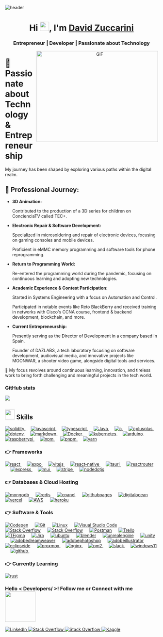   ![header](https://user-images.githubusercontent.com/59575502/127335491-fdba1874-e943-4d3c-ab8c-678ffe22f8b8.png)
<p align="center">

<h1 align="center">Hi <img src = "https://raw.githubusercontent.com/MartinHeinz/MartinHeinz/master/wave.gif" width = 30px>, I'm <a href="https://github.com/devzucca" target="blank">
David Zuccarini</a></h1>
<h3 align="center">Entrepreneur | Developer | Passionate about Technology </h3>

<a target="_blank" align="center">
  <img align="right" top="500" height="300" width="400" alt="GIF" src="https://media.giphy.com/media/SWoSkN6DxTszqIKEqv/giphy.gif">
</a>
<h1>🔭 Passionate about Technology & Entrepreneurship</h1>
  <p>My journey has been shaped by exploring various paths within the digital realm.</p>

  <h2>💬 Professional Journey:</h2>
  <ul>
    <li>
      <strong>3D Animation:</strong>
      <p>Contributed to the production of a 3D series for children on ConcienciaTV called TEC+.</p>
    </li>
    <li>
      <strong>Electronic Repair & Software Development:</strong>
      <p>Specialized in microsoldering and repair of electronic devices, focusing on gaming consoles and mobile devices.</p>
      <p>Proficient in eMMC memory programming and software tools for phone reprogramming.</p>
    </li>
    <li>
      <strong>Return to Programming World:</strong>
      <p>Re-entered the programming world during the pandemic, focusing on continuous learning and adopting new technologies.</p>
    </li>
    <li>
      <strong>Academic Experience & Contest Participation:</strong>
      <p>Started in Systems Engineering with a focus on Automation and Control.</p>
      <p>Participated in notable events like Reto BlackBerry and received training in networks with Cisco's CCNA course, frontend & backend development, blockchain, and more.</p>
    </li>
    <li>
      <strong>Current Entrepreneurship:</strong>
      <p>Presently serving as the Director of Development in a company based in Spain.</p>
      <p>Founder of DAZLABS, a tech laboratory focusing on software development, audiovisual media, and innovative projects like MOONWAR, a shooter video game, alongside digital tools and services.</p>
    </li>
  </ul>

  <p>🌱 My focus revolves around continuous learning, innovation, and tireless work to bring forth challenging and meaningful projects in the tech world.</p>

### GitHub stats

<img src="https://github-readme-stats.vercel.app/api/top-langs/?username=devzucca&layout=donut&langs_countt=20&bg_color=000000&text_color=fff" />

<br>


  <h2> <img src = "https://media2.giphy.com/media/QssGEmpkyEOhBCb7e1/giphy.gif?cid=ecf05e47a0n3gi1bfqntqmob8g9aid1oyj2wr3ds3mg700bl&rid=giphy.gif" width = 32px> Skills  </h2>
  
  <a href="#" target="_blank">
    <img alt="solidity" src="https://img.shields.io/badge/solidity-30686b?style=for-the-badge&logo=solidity&logoColor=white">
  </a>
  &emsp;
   <a href="#" target="_blank">
    <img alt="javascript" src="https://img.shields.io/badge/javascript-30686b?style=for-the-badge&logo=javascript&logoColor=white">
  </a>
  &emsp;
  <a href="#" target="_blank">
    <img alt="typescript" src="https://img.shields.io/badge/typescript-30686b?style=for-the-badge&logo=typescript&logoColor=white">
  </a>
  &emsp;
  <a href="#" target="_blank">
    <img alt="Java" src="https://img.shields.io/badge/java-30686b?style=for-the-badge&logo=java&logoColor=white">
  </a>
  &emsp;
   <a href="#" target="_blank">
    <img alt="c" src="https://img.shields.io/badge/c-30686b?style=for-the-badge&logo=c&logoColor=white">
  </a>   
  &emsp;  
  <a href="#" target="_blank">
    <img alt="cplusplus" src="https://img.shields.io/badge/cplusplus-30686b?style=for-the-badge&logo=cplusplus&logoColor=white">
  </a>
  &emsp;
   <a href="#" target="_blank">
    <img alt="dotenv" src="https://img.shields.io/badge/dotenv-30686b?style=for-the-badge&logo=dotenv&logoColor=white">
  </a>
  &emsp;
   <a href="#" target="_blank">
    <img alt="markdown" src="https://img.shields.io/badge/markdown-30686b?style=for-the-badge&logo=markdown&logoColor=white">
  </a>
  &emsp;
  <a href="#">
    <img alt="Docker" src="https://img.shields.io/badge/Docker-30686b?style=for-the-badge&logo=docker&logoColor=white">
  </a>  
  &emsp;  
  <a href="#">
    <img alt="kubernetes" src="https://img.shields.io/badge/kubernetes-30686b?style=for-the-badge&logo=kubernetes&logoColor=white">
  </a>
  &emsp;  
 <a href="#">
    <img alt="arduino" src="https://img.shields.io/badge/arduino-30686b?style=for-the-badge&logo=arduino&logoColor=white">
  </a>
  &emsp;
  <a href="#">
    <img alt="raspberrypi" src="https://img.shields.io/badge/raspberrypi-30686b?style=for-the-badge&logo=raspberrypi&logoColor=white">
  </a>
  &emsp;
  <a href="#">
    <img alt="npm" src="https://img.shields.io/badge/npm-30686b?style=for-the-badge&logo=npm&logoColor=white">
  </a>
  &emsp;
  <a href="#">
    <img alt="pnpm" src="https://img.shields.io/badge/pnpm-30686b?style=for-the-badge&logo=pnpm&logoColor=white">
  </a>
  &emsp;
  <a href="#">
    <img alt="yarn" src="https://img.shields.io/badge/yarn-30686b?style=for-the-badge&logo=yarn&logoColor=white">
  </a>
  
### 👉 Frameworks

<p align="left">
  <a href="#" target="_blank">
     <img alt="react" src="https://img.shields.io/badge/react-02569B?style=for-the-badge&logo=react&logoColor=white">
   </a>
  &emsp;
  <a href="#" target="_blank">
   <img alt="expo" src="https://img.shields.io/badge/expo-02569B?style=for-the-badge&logo=expo&logoColor=white">
  </a>
  &emsp;
  <a href="#" target="_blank">
    <img alt="vitejs" src="https://img.shields.io/badge/vite-02569B?style=for-the-badge&logo=vite&logoColor=white">
  </a>
   &emsp;
  <a href="#" target="_blank">
    <img alt="react-native" src="https://img.shields.io/badge/react-native-02569B?style=for-the-badge&logo=react-native&logoColor=white"/>
  </a>
  &emsp;
  <a href="#" target="_blank">
    <img alt="tauri" src="https://img.shields.io/badge/tauri-02569B?style=for-the-badge&logo=tauri&logoColor=white"/>
  </a>
  &emsp;
  <a href="#" target="_blank">
    <img alt="reactrouter" src="https://img.shields.io/badge/reactrouter-02569B?style=for-the-badge&logo=reactrouter&logoColor=white"/>
  </a>
  &emsp;
  <a href="#" target="_blank">
    <img alt="express" src="https://img.shields.io/badge/express-02569B?style=for-the-badge&logo=express&logoColor=white"/>
  </a>
  &emsp;
  <a href="#" target="_blank">
    <img alt="mui" src="https://img.shields.io/badge/mui-02569B?style=for-the-badge&logo=mui&logoColor=white"/>
  </a>
  &emsp;
  <a href="#" target="_blank">
    <img alt="stripe" src="https://img.shields.io/badge/stripe-02569B?style=for-the-badge&logo=stripe&logoColor=white"/>
  </a>
  &emsp;
  <a href="#" target="_blank">
    <img alt="nodedotjs" src="https://img.shields.io/badge/nodedotjs-02569B?style=for-the-badge&logo=nodedotjs&logoColor=white"/>
  </a>
</p>

### 👉 Databases & Cloud Hosting

<p align="left">
    <a href="#"><img alt="mongodb" src="https://img.shields.io/badge/mongodb-232F3E?style=for-the-badge&logo=mongodb&logoColor=white"></a>
  &emsp;
  <a href="#"><img alt="redis" src="https://img.shields.io/badge/redis-232F3E?style=for-the-badge&logo=redis&logoColor=white"></a>
  &emsp;
    <a href="#"><img alt="cpanel" src ="https://img.shields.io/badge/cpanel-232F3E?style=for-the-badge&logo=cpanel&logoColor=white"/></a>
  &emsp;
    <a href="#"><img alt="githubpages" src="https://img.shields.io/badge/githubpages-232F3E?style=for-the-badge&logo=githubpages&logoColor=white"></a>
  &emsp;
  <a href="#"><img alt="digitalocean" src ="https://img.shields.io/badge/digitalocean-232F3E?style=for-the-badge&logo=digitalocean&logoColor=white"></a>
  &emsp;
  <a href="#"><img alt="vercel" src="https://img.shields.io/badge/vercel-232F3E?style=for-the-badge&logo=vercel&logoColor=white"></a>
  &emsp;  
  <a href="#"><img alt="AWS" src="https://img.shields.io/badge/Amazon_AWS-232F3E?style=for-the-badge&logo=amazon-aws&logoColor=white"></a>
  &emsp;  
  <a href="#"><img alt="heroku" src="https://img.shields.io/badge/heroku-232F3E?style=for-the-badge&logo=heroku&logoColor=white"></a>
  &emsp;
 </p>

### 👉 Software & Tools

<p>
  <a href="#"><img alt="Codepen" src="https://img.shields.io/badge/Codepen-000000?style=for-the-badge&logo=codepen&logoColor=white"></a>
  &emsp;
  <a href="#"><img alt="Git" src="https://img.shields.io/badge/Git-23486b?style=for-the-badge&logo=git&logoColor=white"></a>
  &emsp;
  <a href="#"><img alt="Linux" src="https://img.shields.io/badge/Linux-23486b?style=for-the-badge&logo=linux&logoColor=black"></a>
  &emsp;
  <a href="#"><img alt="Visual Studio Code" src="https://img.shields.io/badge/Visual_Studio_Code-23486b?style=for-the-badge&logo=visual%20studio%20code&logoColor=white"></a>
  &emsp;
  <a href="#"><img alt="Stack Overflow" src="https://img.shields.io/badge/Stack_Overflow-23486b?style=for-the-badge&logo=stack-overflow&logoColor=white"></a>
  &emsp;
  <a href="#"><img alt="Stack Overflow" src="https://img.shields.io/badge/manjaro-23486b?style=for-the-badge&logo=manjaro&logoColor=white"></a>
  &emsp;
  <a href="#"><img alt="Postman" src="https://img.shields.io/badge/Postman-23486b?style=for-the-badge&logo=Postman&logoColor=white"></a>
  &emsp;
  <a href="#"><img alt="Trello" src="https://img.shields.io/badge/Trello-23486b?style=for-the-badge&logo=trello&logoColor=white"></a>
  &emsp;
  <a href="#"><img alt="TFigma" src="https://img.shields.io/badge/Figma-23486b?style=for-the-badge&logo=figma&logoColor=white"></a>
  &emsp; 
  <a href="#"><img alt="Jira" src="https://img.shields.io/badge/Jira-23486b?style=for-the-badge&logo=Jira&logoColor=white"></a>
  &emsp;
  <a href="#"><img alt="ubuntu" src="https://img.shields.io/badge/ubuntu-23486b?style=for-the-badge&logo=ubuntu&logoColor=white"></a>
  &emsp;
  <a href="#"><img alt="blender" src="https://img.shields.io/badge/blender-23486b?style=for-the-badge&logo=blender&logoColor=white"></a>
  &emsp;
  <a href="#"><img alt="unrealengine" src="https://img.shields.io/badge/unrealengine-23486b?style=for-the-badge&logo=unrealengine&logoColor=white"></a>
  &emsp;
  <a href="#"><img alt="unity" src="https://img.shields.io/badge/unity-23486b?style=for-the-badge&logo=unity&logoColor=white"></a>
  &emsp;
  <a href="#"><img alt="adobedreamweaver" src="https://img.shields.io/badge/adobedreamweaver-23486b?style=for-the-badge&logo=adobedreamweaver&logoColor=white"></a>
  &emsp;
  <a href="#"><img alt="adobephotoshop" src="https://img.shields.io/badge/adobephotoshop-23486b?style=for-the-badge&logo=adobephotoshop&logoColor=white"></a>
  &emsp;
  <a href="#"><img alt="adobeillustrator" src="https://img.shields.io/badge/adobeillustrator-23486b?style=for-the-badge&logo=adobeillustrator&logoColor=white"></a>
  &emsp;
  <a href="#"><img alt="eclipseide" src="https://img.shields.io/badge/eclipseide-23486b?style=for-the-badge&logo=eclipseide&logoColor=white"></a>
  &emsp;
  <a href="#">
  <img alt="proxmox" src="https://img.shields.io/badge/proxmox-23486b?style=for-the-badge&logo=proxmox&logoColor=white">
  </a>
  &emsp;
  <a href="#">
  <img alt="nginx" src="https://img.shields.io/badge/nginx-23486b?style=for-the-badge&logo=nginx&logoColor=white">
  </a>
  &emsp;
  <a href="#">
  <img alt="pm2" src="https://img.shields.io/badge/pm2-23486b?style=for-the-badge&logo=pm2&logoColor=white">
  </a>
  &emsp;
  <a href="#">
  <img alt="slack" src="https://img.shields.io/badge/slack-23486b?style=for-the-badge&logo=slack&logoColor=white">
  </a>
  &emsp;
  <a href="#">
  <img alt="windows11" src="https://img.shields.io/badge/windows11-23486b?style=for-the-badge&logo=windows11&logoColor=white">
  </a>
  &emsp;
  <a href="#">
  <img alt="github" src="https://img.shields.io/badge/github-23486b?style=for-the-badge&logo=github&logoColor=white">
  </a>
  &emsp;
</p>

### 👉 Currently Learning

  <p>
    <a href="#"><img alt="rust" src="https://img.shields.io/badge/rust-000000?style=for-the-badge&logo=rust&logoColor=white"></a>
  </p>


  <h3> 
    Hello < Developers/ >! Follow me or  Connect with me 
    <img src='https://raw.githubusercontent.com/ShahriarShafin/ShahriarShafin/main/Assets/handshake.gif' width="100px"> 
  </h3>

   <a href="https://www.linkedin.com/in/davidzuccarini/" target="_blank">
    <img alt="LinkedIn" src="https://img.shields.io/badge/LinkedIn-0077B5?style=for-the-badge&logo=linkedin&logoColor=white">
  </a>
   <a href="https://twitter.com/David_zucCa" target="_blank">
    <img alt="Stack Overflow" src="https://img.shields.io/badge/twitter-0077B5?style=for-the-badge&logo=x&logoColor=white">
  </a>
  <a href="https://www.instagram.com/zuccarinidavid/" target="_blank">
    <img alt="Stack Overflow" src="https://img.shields.io/badge/instagram-0077B5?style=for-the-badge&logo=instagram&logoColor=white">
  </a>  
  <a href="mailto:zuccadev@gmail.com" target="_blank">
    <img alt="Kaggle" src="https://img.shields.io/badge/gmail-0077B5?style=for-the-badge&logo=gmail&logoColor=white">
  </a>  
